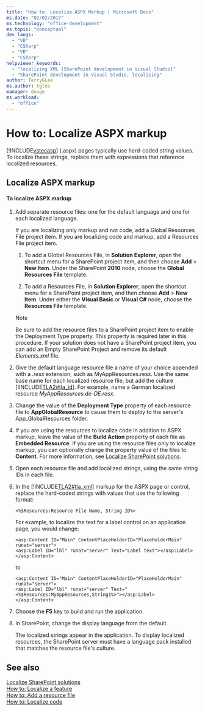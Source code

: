 ```yaml
---
title: "How to: Localize ASPX Markup | Microsoft Docs"
ms.date: "02/02/2017"
ms.technology: "office-development"
ms.topic: "conceptual"
dev_langs: 
  - "VB"
  - "CSharp"
  - "VB"
  - "CSharp"
helpviewer_keywords: 
  - "localizing XML [SharePoint development in Visual Studio]"
  - "SharePoint development in Visual Studio, localizing"
author: TerryGLee
ms.author: tglee
manager: douge
ms.workload: 
  - "office"
---
```

# How to: Localize ASPX markup
  [!INCLUDE[vstecasp](../sharepoint/includes/vstecasp-md.md)] (.aspx) pages typically use hard-coded string values. To localize these strings, replace them with expressions that reference localized resources.  
  
## Localize ASPX markup  
  
#### To localize ASPX markup  
  
1.  Add separate resource files: one for the default language and one for each localized language.  
  
     If you are localizing only markup and not code, add a Global Resources File project item. If you are localizing code and markup, add a Resources File project item.  
  
    1.  To add a Global Resources File, in **Solution Explorer**, open the shortcut menu for a SharePoint project item, and then choose **Add** > **New Item**. Under the SharePoint **2010** node, choose the **Global Resources File** template.  
  
    2.  To add a Resources File, in **Solution Explorer**, open the shortcut menu for a SharePoint project item, and then choose **Add** > **New Item**. Under either the **Visual Basic** or **Visual C#** node, choose the **Resources File** template.  
  
    > [!NOTE]  
    >  Be sure to add the resource files to a SharePoint project item to enable the Deployment Type property. This property is required later in this procedure. If your solution does not have a SharePoint project item, you can add an Empty SharePoint Project and remove its default *Elements.xml* file.  
  
2.  Give the default language resource file a name of your choice appended with a *.resx* extension, such as MyAppResources.resx. Use the same base name for each localized resource file, but add the culture [!INCLUDE[TLA2#tla_id](../sharepoint/includes/tla2sharptla-id-md.md)]. For example, name a German localized resource *MyAppResources.de-DE.resx*.  
  
3.  Change the value of the **Deployment Type** property of each resource file to **AppGlobalResource** to cause them to deploy to the server's App_GlobalResources folder.  
  
4.  If you are using the resources to localize code in addition to ASPX markup, leave the value of the **Build Action** property of each file as **Embedded Resource**. If you are using the resource files only to localize markup, you can optionally change the property value of the files to **Content**. For more information, see [Localize SharePoint solutions](../sharepoint/localizing-sharepoint-solutions.md).  
  
5.  Open each resource file and add localized strings, using the same string IDs in each file.  
  
6.  In the [!INCLUDE[TLA2#tla_xml](../sharepoint/includes/tla2sharptla-xml-md.md)] markup for the ASPX page or control, replace the hard-coded strings with values that use the following format:  
  
    ```aspx-csharp  
    <%$Resources:Resource File Name, String ID%>  
    ```  
  
     For example, to localize the text for a label control on an application page, you would change:  
  
    ```aspx-csharp  
    <asp:Content ID="Main" ContentPlaceHolderID="PlaceHolderMain" runat="server">  
    <asp:Label ID="lbl" runat="server" Text="Label text"></asp:Label>  
    </asp:Content>  
    ```  
  
     to  
  
    ```aspx-csharp  
    <asp:Content ID="Main" ContentPlaceHolderID="PlaceHolderMain" runat="server">  
    <asp:Label ID="lbl" runat="server" Text="<%$Resources:MyAppResources,String1%>"></asp:Label>  
    </asp:Content>  
    ```  
  
7.  Choose the **F5** key to build and run the application.  
  
8.  In SharePoint, change the display language from the default.  
  
     The localized strings appear in the application. To display localized resources, the SharePoint server must have a language pack installed that matches the resource file's culture.  
  
## See also
 [Localize SharePoint solutions](../sharepoint/localizing-sharepoint-solutions.md)   
 [How to: Localize a feature](../sharepoint/how-to-localize-a-feature.md)   
 [How to: Add a resource file](../sharepoint/how-to-add-a-resource-file.md)   
 [How to: Localize code](../sharepoint/how-to-localize-code.md)  
